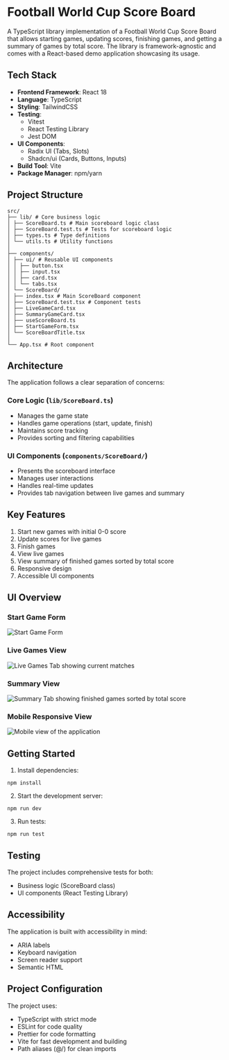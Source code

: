 # Football World Cup Score Board

A TypeScript library implementation of a Football World Cup Score Board that allows starting games, updating scores, finishing games, and getting a summary of games by total score. The library is framework-agnostic and comes with a React-based demo application showcasing its usage.

## Tech Stack

- **Frontend Framework**: React 18
- **Language**: TypeScript
- **Styling**: TailwindCSS
- **Testing**:
  - Vitest
  - React Testing Library
  - Jest DOM
- **UI Components**:
  - Radix UI (Tabs, Slots)
  - Shadcn/ui (Cards, Buttons, Inputs)
- **Build Tool**: Vite
- **Package Manager**: npm/yarn

## Project Structure

```
src/
├── lib/ # Core business logic
│ ├── ScoreBoard.ts # Main scoreboard logic class
│ ├── ScoreBoard.test.ts # Tests for scoreboard logic
│ ├── types.ts # Type definitions
│ └── utils.ts # Utility functions
│
├── components/
│ ├── ui/ # Reusable UI components
│ │ ├── button.tsx
│ │ ├── input.tsx
│ │ ├── card.tsx
│ │ └── tabs.tsx
│ └── ScoreBoard/
│ ├── index.tsx # Main ScoreBoard component
│ ├── ScoreBoard.test.tsx # Component tests
│ ├── LiveGameCard.tsx
│ ├── SummaryGameCard.tsx
│ ├── useScoreBoard.ts
│ ├── StartGameForm.tsx
│ └── ScoreBoardTitle.tsx
│
└── App.tsx # Root component

```

## Architecture

The application follows a clear separation of concerns:

### Core Logic (`lib/ScoreBoard.ts`)

- Manages the game state
- Handles game operations (start, update, finish)
- Maintains score tracking
- Provides sorting and filtering capabilities

### UI Components (`components/ScoreBoard/`)

- Presents the scoreboard interface
- Manages user interactions
- Handles real-time updates
- Provides tab navigation between live games and summary

## Key Features

1. Start new games with initial 0-0 score
2. Update scores for live games
3. Finish games
4. View live games
5. View summary of finished games sorted by total score
6. Responsive design
7. Accessible UI components

## UI Overview

### Start Game Form

![Start Game Form](./screenshots/start-game-form.png)

### Live Games View

![Live Games Tab showing current matches](./screenshots/live-games.png)

### Summary View

![Summary Tab showing finished games sorted by total score](./screenshots/summary.png)

### Mobile Responsive View

![Mobile view of the application](./screenshots/mobile-view.png)

## Getting Started

1. Install dependencies:

```
npm install
```

2. Start the development server:

```
npm run dev
```

3. Run tests:

```
npm run test
```

## Testing

The project includes comprehensive tests for both:

- Business logic (ScoreBoard class)
- UI components (React Testing Library)

## Accessibility

The application is built with accessibility in mind:

- ARIA labels
- Keyboard navigation
- Screen reader support
- Semantic HTML

## Project Configuration

The project uses:

- TypeScript with strict mode
- ESLint for code quality
- Prettier for code formatting
- Vite for fast development and building
- Path aliases (@/) for clean imports
